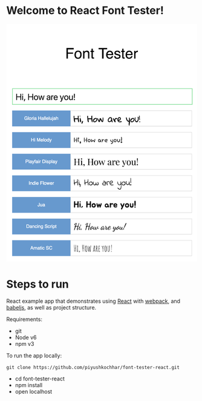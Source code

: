 # Welcome to React Font Tester!

![alt text](https://github.com/piyushkochhar/font-tester-react/blob/master/src/font-tester.png "Font Tester")

# Steps to run

React example app that demonstrates using  [React](http://facebook.github.io/react/)  with  [webpack](http://webpack.github.io/), and  [babeljs](https://babeljs.io/), as well as project structure.

Requirements:

-   git
-   Node v6
-   npm v3

To run the app locally:

    git clone https://github.com/piyushkochhar/font-tester-react.git

 - cd font-tester-react 
 - npm install 
 - open localhost